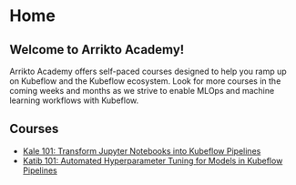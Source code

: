# Home

## Welcome to Arrikto Academy!

Arrikto Academy offers self-paced courses designed to help you ramp up on
Kubeflow and the Kubeflow ecosystem. Look for more courses in the coming
weeks and months as we strive to enable MLOps and machine learning
workflows with Kubeflow.

## Courses

* [Kale 101: Transform Jupyter Notebooks into Kubeflow Pipelines](modules/notebook-to-pipeline/)
* [Katib 101: Automated Hyperparameter Tuning for Models in Kubeflow Pipelines](modules/notebook-katib-pipeline/)

